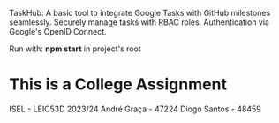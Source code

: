 TaskHub: A basic tool to integrate Google Tasks with GitHub milestones seamlessly. Securely manage tasks with RBAC roles. Authentication via Google's OpenID Connect.

Run with: **npm start** in project's root

# This is a College Assignment
ISEL - LEIC53D 2023/24
André Graça - 47224
Diogo Santos - 48459